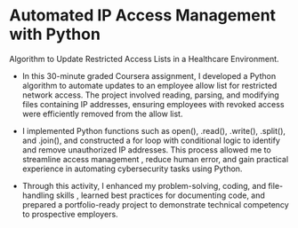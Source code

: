 # Automated IP Access Management with Python

Algorithm to Update Restricted Access Lists in a Healthcare Environment.

- In this 30-minute graded Coursera assignment, I developed a Python algorithm to automate updates to an employee allow list for restricted network access. The project involved reading, parsing, and modifying files containing IP addresses, ensuring employees with revoked access were efficiently removed from the allow list.

- I implemented Python functions such as open(), .read(), .write(), .split(), and .join(), and constructed a for loop with conditional logic to identify and remove unauthorized IP addresses. This process allowed me to streamline access management , reduce human error, and gain practical experience in automating cybersecurity tasks using Python.

- Through this activity, I enhanced my problem-solving, coding, and file-handling skills , learned best practices for documenting code, and prepared a portfolio-ready project to demonstrate technical competency to prospective employers.
